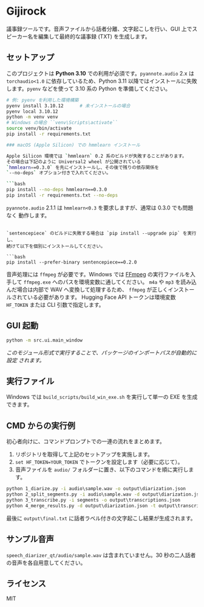 # Gijirock

議事録ツールです。音声ファイルから話者分離、文字起こしを行い、GUI 上でスピーカー名を編集して最終的な議事録 (TXT) を生成します。

## セットアップ

このプロジェクトは **Python 3.10** での利用が必須です。`pyannote.audio` 2.x は `torchaudio<1.0` に依存しているため、Python 3.11 以降ではインストールに失敗します。`pyenv` などを使って 3.10 系の Python を準備してください。

```bash
# 例: pyenv を利用した環境構築
pyenv install 3.10.12      # 未インストールの場合
pyenv local 3.10.12
python -m venv venv
# Windows の場合 ``venv\Scripts\activate``
source venv/bin/activate
pip install -r requirements.txt

### macOS (Apple Silicon) での hmmlearn インストール

Apple Silicon 環境では `hmmlearn` 0.2 系のビルドが失敗することがあります。
その場合は下記のように Universal2 wheel が公開されている
`hmmlearn==0.3.0` を先にインストールし、その後で残りの依存関係を
`--no-deps` オプション付きで入れてください。

```bash
pip install --no-deps hmmlearn==0.3.0
pip install -r requirements.txt --no-deps
```

`pyannote.audio` 2.1.1 は `hmmlearn<0.3` を要求しますが、通常は 0.3.0 でも問題なく
動作します。
```

`sentencepiece` のビルドに失敗する場合は `pip install --upgrade pip` を実行し、
続けて以下を個別にインストールしてください。

```bash
pip install --prefer-binary sentencepiece==0.2.0
```

音声処理には `ffmpeg` が必要です。Windows では
[FFmpeg](https://ffmpeg.org/download.html) の実行ファイルを入手して
`ffmpeg.exe` へのパスを環境変数に通してください。
`m4a` や `mp3` を読み込んだ場合は内部で WAV へ変換して処理するため、
`ffmpeg` が正しくインストールされている必要があります。
Hugging Face API トークンは環境変数 `HF_TOKEN` または CLI 引数で指定します。

## GUI 起動

```bash
python -m src.ui.main_window
```
*このモジュール形式で実行することで、パッケージのインポートパスが自動的に設定
されます。*

## 実行ファイル

Windows では `build_scripts/build_win_exe.sh` を実行して単一の EXE を生成できます。

## CMD からの実行例

初心者向けに、コマンドプロンプトでの一連の流れをまとめます。

1. リポジトリを取得して上記のセットアップを実施します。
2. `set HF_TOKEN=YOUR_TOKEN` でトークンを設定します（必要に応じて）。
3. 音声ファイルを `audio/` フォルダーに置き、以下のコマンドを順に実行します。

```cmd
python 1_diarize.py -i audio\sample.wav -o output\diarization.json
python 2_split_segments.py -i audio\sample.wav -d output\diarization.json -o segments
python 3_transcribe.py -i segments -o output\transcriptions.json
python 4_merge_results.py -d output\diarization.json -t output\transcriptions.json -o output\final.txt
```

最後に `output\final.txt` に話者ラベル付きの文字起こし結果が生成されます。

## サンプル音声

`speech_diarizer_qt/audio/sample.wav` は含まれていません。30 秒の二人話者の音声を各自用意してください。

## ライセンス

MIT
